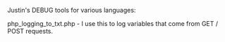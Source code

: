 Justin's DEBUG tools for various languages:

php_logging_to_txt.php - I use this to log variables that come from GET / POST requests.
